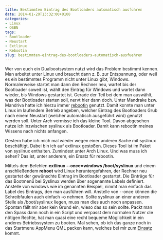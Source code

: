 ```yaml
---
title: Bestimmten Eintrag des Bootloaders automatisch ausführen
date: 2014-01-20T13:32:00+0100
categories:
- Linux
- OSBN
tags:
- Bootloader
- Neustart
- Extlinux
- Rebootin
slug: bestimmten-eintrag-des-bootloaders-automatisch-ausfuehren
---
```

Wer von euch ein Dualbootsystem nutzt wird das Problem bestimmt kennen. Man arbeitet unter Linux und braucht dann z. B. zur Entspannung, oder weil es ein bestimmtes Programm nicht unter Linux gibt, Windows. Normalerweise startet man dann den Rechner neu, wartet bis der Bootloader soweit ist, wählt den Eintrag für Windows und wartet dann wieder, bis Windows gestartet ist. Gerade der Teil bei dem man auswählt, was der Bootloader starten soll, nervt hier dann doch. Unter Mandrake bzw. Mandriva hatte ich hierzu immer [rebootin](/rebootin/ "rebootin") genutzt. Damit konnte man unter Linux im laufendem Betrieb angeben, welcher Eintrag des Bootloaders Grub nach einem Neustart (welcher automatisch ausgeführt wird) genutzt werden soll. Unter Arch vermisse ich das kleine Tool. Davon abgesehen nutze ich inzwischen syslinux als Bootloader. Damit kann rebootin meines Wissens nach nichts anfangen.

Gestern habe ich mich mal wieder wegen einer anderen Sache mit syslinux beschäftigt. Dabei bin ich auf extlinux gestoßen. Dieses Tool ist im Paket von syslinux enthalten. Zumindest unter Arch Linux. Und was muss ich sehen? Das ist, unter anderem, ein Ersatz für rebootin.

Mittels dem Befehlen **extlinux --once=windows /boot/syslinux** und einem anschließendem **reboot** wird Linux heruntergefahren, der Rechner neu gestartet der gewünschte Eintrag im Bootloader gestartet. Die Einträge für das Bootmenü bei Syslinux werden über sogenannte Labels definiert. Anstelle von windows wie im genannten Beispiel, nimmt man einfach das Label des Eintrags, den man ausführen will. Anstelle von --once können die Schreibfaulen auch einfach -o nehmen. Sollte syslinux an einer anderen Stelle als /boot/syslinux liegen, muss man dies auch noch anpassen. Spontan fällt mir aber kein Grund ein, wieso das so sein sollte. Packt man den Spass dann noch in ein Script und verpasst dem normalen Nutzer die nötigen Rechte, hat man quasi eine recht bequeme Möglichkeit in ein anderes Betriebssystem zu booten. Mal sehen, ob ich das ganze noch in das Startmenu AppMenu QML packen kann, welches bei mir zum [Einsatz](/appmenu-qml-mein-neues-startmenue-und-dessen-problembeseitigung/ "AppMenu QML") kommt.
